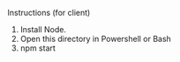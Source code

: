 Instructions (for client)
1. Install Node.
2. Open this directory in Powershell or Bash
3. npm start


